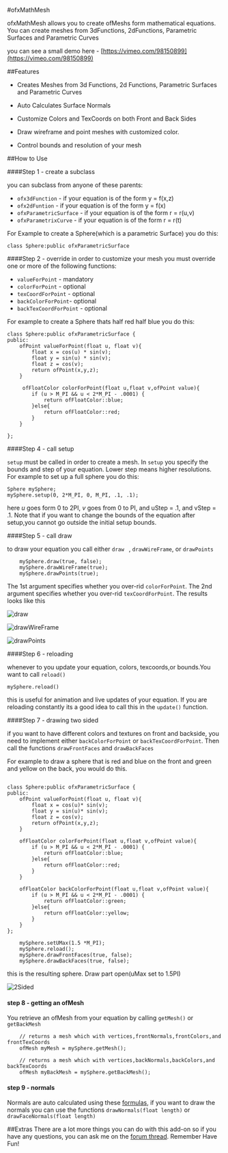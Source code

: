 #ofxMathMesh

ofxMathMesh allows you to create ofMeshs form mathematical equations. You can create meshes from 3dFunctions, 2dFunctions, Parametric Surfaces and Parametric Curves

you can see a small demo here - [https://vimeo.com/98150899](https://vimeo.com/98150899)

##Features

* Creates Meshes from 3d Functions, 2d Functions, Parametric Surfaces and Parametric Curves

* Auto Calculates Surface Normals 

* Customize Colors and TexCoords on both Front and Back Sides

* Draw wireframe and point meshes with customized color. 

* Control bounds and resolution of your mesh


##How to Use

####Step 1 - create a subclass

you can subclass from anyone of these parents:

* `ofx3dFunction` - if your equation is of the form y = f(x,z)
* `ofx2dFuntion` - if your equation is of the form y = f(x)
* `ofxParametricSurface` -  if your equation is of the form r = r(u,v)
* `ofxParametrixCurve` - if your equation is of the form r = r(t)

For Example to create a Sphere(which is a parametric Surface) you do this:

```
class Sphere:public ofxParametricSurface
```
####Step 2 - override
in order to customize your mesh you must override one or more  of the following functions:

* `valueForPoint` - mandatory     
* `colorForPoint` - optional
* `texCoordForPoint` - optional 
* `backColorForPoint`- optional
* `backTexCoordForPoint` - optional

For example to create a Sphere thats half red half blue you do this:

```
class Sphere:public ofxParametricSurface {
public:
    ofPoint valueForPoint(float u, float v){
        float x = cos(u) * sin(v);
        float y = sin(u) * sin(v);
        float z = cos(v);
        return ofPoint(x,y,z);
    }
    
     ofFloatColor colorForPoint(float u,float v,ofPoint value){
        if (u > M_PI && u < 2*M_PI - .0001) {
            return ofFloatColor::blue;
        }else{
            return ofFloatColor::red;
        }
    }

};

```

####Step 4 - call setup

`setup` must be called in order to create a mesh. In `setup` you specify the bounds and step of your equation. Lower step means higher resolutions.
For example to set up a full sphere you do this:

```
Sphere mySphere;
mySphere.setup(0, 2*M_PI, 0, M_PI, .1, .1);
```
here *u* goes form 0 to 2PI, *v* goes from 0 to PI, and uStep = .1, and vStep = .1. Note that if you want to change the bounds of the equation after setup,you cannot go outside the initial setup bounds.

####Step 5 - call draw 

to draw your equation you call either `draw ` , `drawWireFrame`, or `drawPoints`

```
    mySphere.draw(true, false);
    mySphere.drawWireFrame(true);
    mySphere.drawPoints(true);
```
The 1st argument specifies whether you over-rid `colorForPoint`. The 2nd argument specifies whether you over-rid `texCoordForPoint`. The results looks like this

![draw](https://farm4.staticflickr.com/3868/14408118032_2d009e8fee_m.jpg)

![drawWireFrame](https://farm3.staticflickr.com/2905/14429600343_d3c075614b_m.jpg)

![drawPoints](https://farm4.staticflickr.com/3887/14222986297_d353a68c9f_m.jpg)



####Step 6 - reloading

whenever to you update your equation, colors, texcoords,or bounds.You want to call `reload()`

```
mySphere.reload()
``` 
this is useful for animation and live updates of your equation. If you are reloading constantly its a good idea to call this in the `update()` function.

####Step 7 - drawing two sided

if you want to have different colors and textures on front and backside, you need  to implement either `backColorForPoint` or `backTexCoordForPoint`. Then call the functions `drawFrontFaces` and `drawBackFaces` 

For example to draw a sphere that is red and blue on the front and green and yellow on the back, you would do this.

```

class Sphere:public ofxParametricSurface {
public:
    ofPoint valueForPoint(float u, float v){
        float x = cos(u)* sin(v);
        float y = sin(u)* sin(v);
        float z = cos(v);
        return ofPoint(x,y,z);
    }
    
    ofFloatColor colorForPoint(float u,float v,ofPoint value){
        if (u > M_PI && u < 2*M_PI - .0001) {
            return ofFloatColor::blue;
        }else{
            return ofFloatColor::red;
        }
    }
    
    ofFloatColor backColorForPoint(float u,float v,ofPoint value){
        if (u > M_PI && u < 2*M_PI - .0001) {
            return ofFloatColor::green;
        }else{
            return ofFloatColor::yellow;
        }
    }
};

```


```
 	mySphere.setUMax(1.5 *M_PI);
    mySphere.reload();
    mySphere.drawFrontFaces(true, false);
    mySphere.drawBackFaces(true, false);
```
this is the resulting sphere. Draw part open(uMax set to 1.5PI)

![2Sided](https://farm4.staticflickr.com/3903/14222817028_4a919cdca0_m.jpg)

#### step 8 - getting an ofMesh

You retrieve an ofMesh from your equation by calling `getMesh()` or `getBackMesh`

```
    // returns a mesh which with vertices,frontNormals,frontColors,and frontTexCoords
    ofMesh myMesh = mySphere.getMesh();
    
    // returns a mesh which with vertices,backNormals,backColors,and backTexCoords
    ofMesh myBackMesh = mySphere.getBackMesh();
```  

#### step 9 - normals

Normals are auto calculated using these [formulas](http://mathworld.wolfram.com/NormalVector.html), if you want to draw the normals you can use the functions `drawNormals(float length)` or `drawFaceNormals(float length)`

##Extras
There are a lot more things you can do with this add-on so if you have any  questions, you can ask me on the [forum thread](http://forum.openframeworks.cc/t/ofxmathmesh-create-meshes-from-mathematical-equations/16099). Remember Have Fun!



  



 















 


